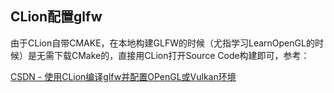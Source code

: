 

## CLion配置glfw



由于CLion自带CMAKE，在本地构建GLFW的时候（尤指学习LearnOpenGL的时候）是无需下载CMake的，直接用CLion打开Source Code构建即可，参考：

[CSDN - 使用CLion编译glfw并配置OPenGL或Vulkan环境](https://blog.csdn.net/weixin_44615552/article/details/130130919)


